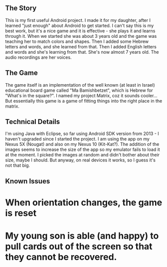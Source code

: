 The Story
---------
This is my first useful Android project. I made it for my daughter, after I learned "just enough" about Android to get started.
I can't say this is my best work, but it's a nice game and it is effective - she plays it and learns through it.
When we started she was about 3 years old and the game was teaching her to match colors and shapes.
Then I added some Hebrew letters and words, and she learned from that.
Then I added English letters and words and she's learning from that.
She's now almost 7 years old.
The audio recordings are her voices.

The Game
--------
The game itself is an implementation of the well known (at least in Israel) educational board game called "Ma Bamishbetzet", 
which is Hebrew for "What's in the square?". I named my project Matrix, coz it sounds cooler...
But essentially this game is a game of fitting things into the right place in the matrix.

Technical Details
-----------------

I'm using Java with Eclipse, so far using Android SDK version from 2013 - I haven't upgraded since I started the project.
I am using the app on my Nexus 5X (Nougat) and also on my Nexus 10 (Kit-Kat?).
The addition of the images seems to increase the size of the app so my emulator fails to load it at the moment. 
I picked the images at random and didn't bother about their size, maybe I should. But anyway, on real devices it works, 
so I guess it's not that big.


Known Issues
------------

# When orientation changes, the game is reset
# My young son is able (and happy) to pull cards out of the screen so that they cannot be recovered.

